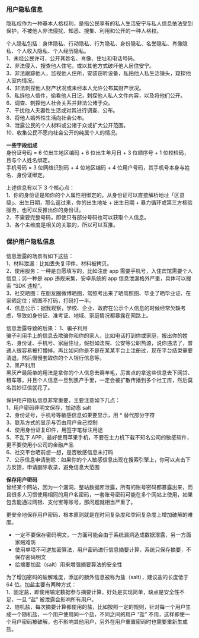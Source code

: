 
### 用户隐私信息
隐私权作为一种基本人格权利，是指公民享有的私人生活安宁与私人信息依法受到保护，不被他人非法侵扰、知悉、搜集、利用和公开的一种人格权。  

个人隐私包括：身体隐私、行动隐私、行为隐私、身份隐私、名誉隐私、肖像隐私、个人收入隐私、个人经历隐私。  
1、未经公民许可，公开其姓名、肖像、住址和电话号码。  
2、非法侵入、搜查他人住宅，或以其他方式破坏他人居住安宁。  
3、非法跟踪他人，监视他人住所，安装窃听设备，私拍他人私生活镜头，窥探他人室内情况。  
4、非法刺探他人财产状况或未经本人允许公布其财产状况。  
5、私拆他人信件，偷看他人日记，刺探他人私人文件内容，以及将他们公开。  
6、调查、刺探他人社会关系并非法公诸于众。  
7、干扰他人夫妻性生活或对其进行调查、公布。  
8、将他人婚外性生活向社会公布。   
9、泄露公民的个人材料或公诸于众或扩大公开范围。   
10、收集公民不愿向社会公开的纯属个人的情况。  

**一些字段组成**  
身份证号码 = 6 位出生地区编码 + 6 位出生年月日 + 3 位顺序号 + 1 位校检码，且与个人姓名绑定。  
手机号码 = 3 位网络识别码 + 4 位地区编码 + 4 位用户号码，其手机号本身与姓名、身份证绑定。  

上述信息有以下 3 个核心点：  
1、你的身份证是和你的个人属性相绑定的。从身份证可以直接解析地址「区县级」、出生日期，那么返过来，你的出生地址 + 出生日期 + 暴力循环或第三方核验服务，也可以反推出你的身份证。  
2、不需要完整号码，即使只有部分号码也可以获取个人信息。  
3、各个主维度是相关的关联的，所以可以互推。  

### 保护用户隐私信息
信息泄露的场景有如下这些：  
1、材料泄漏：比如丢失复印件、材料被拷贝。  
2、使用服务：一种是自愿填写的，比如注册 app 需要手机号，入住宾馆需要个人信息；另一种是 app 违规采集，安卓系统的 app 信息泄漏格外严重，具体可以搜索 “SDK 违规”。  
3、社交晒图：在朋友圈微博晒图，驾照考出来了晒驾照图、毕业了晒毕业证、在家晒定位；晒图不打码，打码打一半。  
4、信息公示：据我观察，学校、企业、政府在公示个人信息的时候经常欠缺考虑，导致如身份证、准考证、地域、家庭情况都暴露在网路上。

信息泄露导致的后果：
1、骗子利用  
骗子利用手上的信息去欺骗你和你的家人，比如电话打到你或家庭，报出你的姓名、身份证、手机号、家庭住址，假扮如法院、公安等公职热源，说你违法了，普通人很容易被打懵掉。再比如问你是不是在某某平台上注册过，现在平台结束需要清退，然后慢慢套取你的个人银行信息等。  
2、黑产利用  
黑灰产最简单的用法是拿你的个人信息去褥羊毛，厉害点的拿这些信息去下网贷、租车等，并且个人信息一旦到黑产手里，一定会被扩散传播到多个社工库，然后莫名其妙征信就花了。  

保护用户隐私信息非常重要，主要注意如下几点：  
1、用户密码非明文保存，加动态 salt  
2、身份证号，手机号等敏感信息如果要显示，用 \* 替代部分字符  
3、联系方式的显示与否由用户自己控制  
4、使用身份证复印件，用签字笔标注用途  
5、不乱下 APP，最好使用苹果手机，不要在主力机下载不知名公司的敏感软件，更不要使用小公司的金融产品  
6、社交平台晒前想一想，是否敏感信息未打码  
7、公示信息申请删除：如果你的个人敏感信息出现在搜索引擎上，你可以点击下方反馈，申请删除收录，避免信息大范围  

**保存用户密码**  
曾经某个网站，因为一个漏洞，整站数据库泄露，所有的账号密码都暴露出来，而且很多人习惯使用相同的用户名密码，一套账号密码可能在多个网站上使用，如果包含能通过网银、支付宝等账号，那问题就相当严重了。  

更安全地保存用户密码，根本原则就是在时间复杂度和空间复杂度上增加破解的难度。  

- 一定不要保存密码明文，一方面可能会由于系统漏洞造成数据泄露，另一方面家贼难防
- 使用单项不可逆加密算法，用户密码进行信息摘要计算，系统只保存摘要，不保存密码明文
- 给摘要加盐（salt）用来增强摘要算法的安全性

为了增加密码的破解难度，添加的额外信息被称为盐（salt），建议盐的长度低于 64 位。加盐主要有两种方式：  
1、固定盐，即使用输定数据参与摘要计算，好处是实现简单，缺点是安全性不足，一旦 “盐” 被泄露会影响所有用户。  
2、随机盐，每次摘要计算都使用的盐，比如按照一定的规则，针对每一个用户生成一个随机盐，一个用户使用同一个盐，不同之间的用户 “盐” 不用，这样即使一个用户密码被破解，也不影响其他用户，另外在用户重置密码时也需要重新生成盐。  
